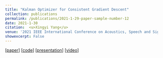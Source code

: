 ```yaml
---
title: "Kalman Optimizer for Consistent Gradient Descent"
collection: publications
permalink: /publications/2021-1-29-paper-sample-number-12
date: 2021-1-30
citation:  <u>Xingyi Yang</u>
venue: '2021 IEEE International Conference on Acoustics, Speech and Signal Processing <b>(ICASSP2021)</b>'
showexcerpt: False
---
```


[[paper](https://ieeexplore.ieee.org/document/9414588)]  [[code](https://github.com/Adamdad/Filter-Gradient-Decent)] [[presentation](https://2021.ieeeicassp.org/Papers/ViewPaper.asp?PaperNum=3375)] [[video](https://www.youtube.com/watch?v=SQ4lTeBc6QQ)]

